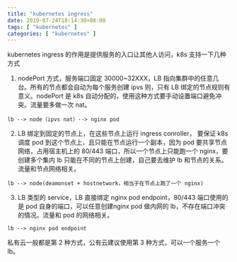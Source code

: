 ```yaml
---
title: "kubernetes ingress"
date: 2019-07-24T18:14:30+08:00
tags: [ "kubernetes" ]
categories: [ "kubernetes" ]
---
```


kubernetes ingress 的作用是提供服务的入口让其他人访问，k8s 支持一下几种方式<!--more-->
    
1. nodePort 方式，服务端口固定 30000~32XXX，LB 指向集群中的任意几台。所有的节点都会自动为每个服务创建 ipvs 则，只有 LB 绑定的节点规则有意义。nodePort 是 k8s 自动分配的，使用这种方式要手动设置端口避免冲突。流量要多做一次 nat。
```
lb --> node（ipvs nat）--> nginx pod
```
2. LB 绑定到固定的节点上，在这些节点上运行 ingress conroller， 要保证 k8s 调度 pod 到这个节点上，且只能在节点运行一个副本，因为 pod 要共享节点网络，占用宿主机上的 80/443 端口，所以一个节点上只能跑一个 nginx，要创建多个集内 lb 只能在不同的节点上创建，自己要去维护 lb 和节点的关系。流量和节点网络相关。
```
lb --> node(deamonset + hostnetwork，相当于在节点上跑了一个 nginx)
```
3. LB 类型的 service，LB 直接绑定 nginx pod endpoint，80/443 端口使用的是 pod 自身的端口，可以任意创建nginx pod 做内网的 lb，不存在端口冲突的情况。流量和 pod 的网络相关。
```
lb --> nginx pod endpoint
```    
私有云一般都是第 2 种方式，公有云建议使用第 3 种方式，可以一个服务一个 lb。       
